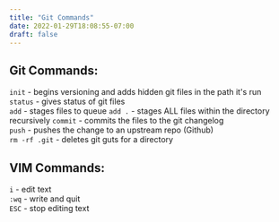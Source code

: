 ```yaml
---
title: "Git Commands"
date: 2022-01-29T18:08:55-07:00
draft: false
---
```


## Git Commands:

`init` - begins versioning and adds hidden git files in the path it's run  
`status` - gives status of git files  
`add` - stages files to queue
`add .` - stages ALL files within the directory recursively
`commit` - commits the files to the git changelog  
`push` - pushes the change to an upstream repo (Github)  
`rm -rf .git` - deletes git guts for a directory

## VIM Commands:
`i` - edit text  
`:wq` - write and quit  
`ESC` - stop editing text